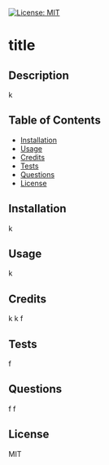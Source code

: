 [![License: MIT](https://img.shields.io/badge/License-MIT-yellow.svg)](https://opensource.org/licenses/MIT)
# title

## Description

k

## Table of Contents

- [Installation](#Installation)
- [Usage](#Usage)
- [Credits](#Credits)
- [Tests](#Tests)
- [Questions](#Questions)
- [License](#License)


## Installation

k

## Usage

k

## Credits

k
k
f

## Tests
f

## Questions
f
f

## License
MIT
   